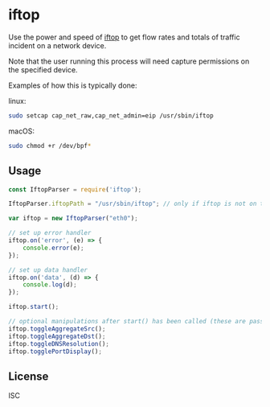 # iftop

Use the power and speed of [iftop](http://www.ex-parrot.com/pdw/iftop/) to get flow rates and totals of traffic incident on a network device.

Note that the user running this process will need capture permissions on the specified device.

Examples of how this is typically done:

linux:

```bash
sudo setcap cap_net_raw,cap_net_admin=eip /usr/sbin/iftop
```

macOS:

```bash
sudo chmod +r /dev/bpf*
```

## Usage

```js
const IftopParser = require('iftop');

IftopParser.iftopPath = "/usr/sbin/iftop"; // only if iftop is not on the path

var iftop = new IftopParser("eth0");

// set up error handler
iftop.on('error', (e) => {
    console.error(e);
});

// set up data handler
iftop.on('data', (d) => {
    console.log(d);
});

iftop.start();

// optional manipulations after start() has been called (these are passed to iftop)
iftop.toggleAggregateSrc();
iftop.toggleAggregateDst();
iftop.toggleDNSResolution();
iftop.togglePortDisplay();

```

## License

ISC

